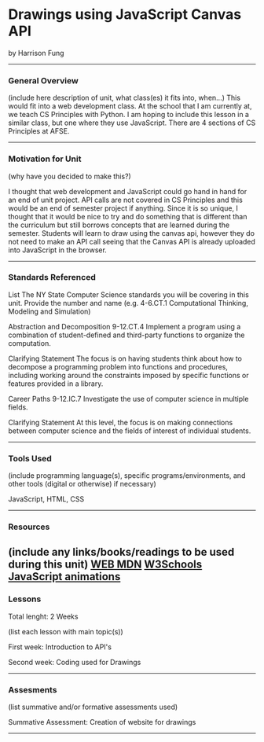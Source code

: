 # Drawings using JavaScript Canvas API
by Harrison Fung 

-----

### General Overview
(include here description of unit, what class(es) it fits into, when...)
This would fit into a web development class. At the school that I am currently at, we teach CS Principles with Python. I am hoping to include this lesson in a similar class, but one where they use JavaScript. There are 4 sections of CS Principles at AFSE. 

---

### Motivation for Unit
(why have you decided to make this?)

I thought that web development and JavaScript could go hand in hand for an end of unit project. API calls are not covered in CS Principles and this would be an end of semester project if anything. Since it is so unique, I thought that it would be nice to try and do something that is different than the curriculum but still borrows concepts that are learned during the semester. Students will learn to draw using the canvas api, however they do not need to make an API call seeing that the Canvas API is already uploaded into JavaScript in the browser. 

---

### Standards Referenced
List The NY State Computer Science standards you will be covering in this unit. Provide the number and name (e.g. 4-6.CT.1 Computational Thinking, Modeling and Simulation)

Abstraction and Decomposition
9-12.CT.4
Implement a program using a combination of student-defined and third-party functions to organize the computation.

Clarifying Statement 
The focus is on having students think about how to decompose a programming problem into functions and procedures, including working around the constraints imposed by specific functions or features provided in a library.

Career Paths 
9-12.IC.7
Investigate the use of computer science in multiple fields.

Clarifying Statement
At this level, the focus is on making connections between computer science and the fields of interest of individual students.

---

### Tools Used
(include programming language(s), specific programs/environments, and other tools (digital or otherwise) if necessary)

JavaScript, HTML, CSS

---

### Resources
(include any links/books/readings to be used during this unit)
[WEB MDN](https://developer.mozilla.org/en-US/)
[W3Schools](https://www.w3schools.com/tags/ref_canvas.asp)
[JavaScript animations](https://javascript.info/js-animation#more-interesting-draw)
---

### Lessons
Total lenght: 2 Weeks

(list each lesson with main topic(s))

First week: 
Introduction to API's

Second week: 
Coding used for Drawings

---

### Assesments
(list summative and/or formative assessments used)

Summative Assessment: 
Creation of website for drawings 

---
